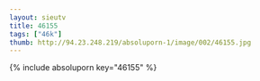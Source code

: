 ```yaml
--- 
layout: sieutv
title: 46155
tags: ["46k"]
thumb: http://94.23.248.219/absoluporn-1/image/002/46155.jpg
---
```

{% include absoluporn key="46155" %} 
